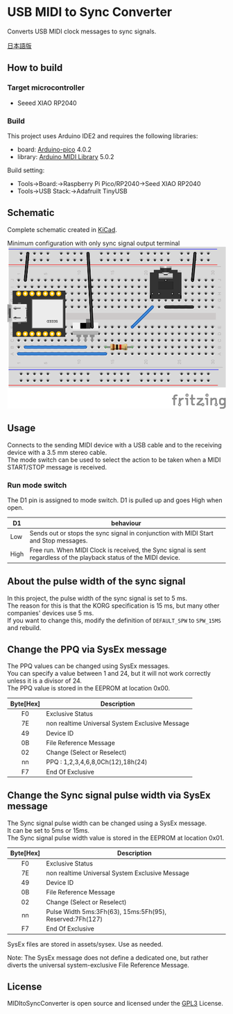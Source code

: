 # USB MIDI to Sync Converter
Converts USB MIDI clock messages to sync signals.

[日本語版](README-ja.md)

## How to build
### Target microcontroller
- Seeed XIAO RP2040

### Build
This project uses Arduino IDE2 and requires the following libraries:
- board: [Arduino-pico](https://github.com/earlephilhower/arduino-pico) 4.0.2
- library: [Arduino MIDI Library](https://github.com/FortySevenEffects/arduino_midi_library) 5.0.2

Build setting:
- Tools->Board:->Raspberry Pi Pico/RP2040->Seed XIAO RP2040
- Tools->USB Stack:->Adafruilt TinyUSB

## Schematic
Complete schematic created in [KiCad](./hardware/KiCad/USBMIDItoSYNC_Converter/).

Minimum configuration with only sync signal output terminal
![Fritzing](./hardware/Fritzing/USBMIDItoSyncConverter-MinimumConfiguration.png)


## Usage
Connects to the sending MIDI device with a USB cable and to the receiving device with a 3.5 mm stereo cable.  
The mode switch can be used to select the action to be taken when a MIDI START/STOP message is received.

### Run mode switch
The D1 pin is assigned to mode switch. D1 is pulled up and goes High when open.

|D1 |behaviour|
|----|---------|
|Low |Sends out or stops the sync signal in conjunction with MIDI Start and Stop messages.|
|High|Free run. When MIDI Clock is received, the Sync signal is sent regardless of the playback status of the MIDI device.|

## About the pulse width of the sync signal
In this project, the pulse width of the sync signal is set to 5 ms.  
The reason for this is that the KORG specification is 15 ms, but many other companies' devices use 5 ms.  
If you want to change this, modify the definition of ```DEFAULT_SPW``` to ```SPW_15MS``` and rebuild.

## Change the PPQ via SysEx message
The PPQ values can be changed using SysEx messages.  
You can specify a value between 1 and 24, but it will not work correctly unless it is a divisor of 24.  
The PPQ value is stored in the EEPROM at location 0x00.

|Byte[Hex] | Description                                     |
|:--------:|-------------------------------------------------|
|F0        | Exclusive Status                                |
|7E        | non realtime Universal System Exclusive Message |
|49        | Device ID                                       |
|0B        | File Reference Message                          |
|02        | Change (Select or Reselect)                     |
|nn        | PPQ : 1,2,3,4,6,8,0Ch(12),18h(24)               |
|F7        | End Of Exclusive                                |

## Change the Sync signal pulse width via SysEx message
The Sync signal pulse width can be changed using a SysEx message.  
It can be set to 5ms or 15ms.  
The Sync signal pulse width value is stored in the EEPROM at location 0x01.

|Byte[Hex] | Description                                             |
|:--------:|---------------------------------------------------------|
|F0        | Exclusive Status                                        |
|7E        | non realtime Universal System Exclusive Message         |
|49        | Device ID                                               |
|0B        | File Reference Message                                  |
|02        | Change (Select or Reselect)                             |
|nn        | Pulse Width 5ms:3Fh(63), 15ms:5Fh(95), Reserved:7Fh(127)|
|F7        | End Of Exclusive                                        |


SysEx files are stored in assets/sysex. Use as needed.

Note: The SysEx message does not define a dedicated one, but rather diverts the universal system-exclusive File Reference Message.

## License
MIDItoSyncConverter is open source and licensed under the [GPL3](/LICENSE) License.

